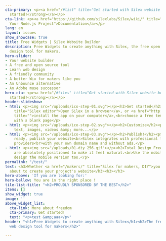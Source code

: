 ```yaml
---
cta-primary: <p><a href="/#list" title="Get started with Silex website builder"><strong>Get
  started!</strong></a></p>
cta-link: <p><a href="https://github.com/silexlabs/Silex/wiki/" title="Add Silex To
  Your Node.js Project">Documentation</a></p>
lang: en
layout: issues
show_showcase: true
title: Free Widgets | Silex Website Builder
description: Free Widgets to create anything with Silex, the free open source web
  design tool for makers.
hero-slider:
- Your website builder
- A free and open source tool
- Learn web design
- A friendly community
- A better Wix for makers like you
- An Unbounce alternative
- An Adobe muse successor
hero-cta: <p><a href="/#tiles" title="Get started with Silex website builder"><strong>Get
  started!</strong></a></p>
header-slideshow:
- html: <p><img src="/uploads/ico-step-01.svg"></p><h2>Get started</h2><p><a href="http://localhost:8080/get-started/"
    title="Silex editor">Open Silex in a browser</a>, or <a href="http://localhost:8080/makers/"
    title="">install the app on your computer</a>,<br>choose a free template or start
    with a blank page</p>
- html: <p><img src="/uploads/ico-step-02.svg"></p><h2>Customize</h2><p>you can add
    text, images, videos &amp; more...</p>
- html: <p><img src="/uploads/ico-step-03.svg"></p><h2>Publish!</h2><p>When you are
    ready, publish your website<br>Silex integrates with professional free hosting
    providers<br>with your own domain name and without ads.</p>
- html: <p><img src="/uploads/01-diy_256.gif"></p><h2>Total Design Freedom, DIY!</h2><p>Elements
    are absolutely positioned to make it feel natural.<br>Use the mobile editor to
    design the mobile version too.</p>
permalink: "/test/"
text: <h3>Whether <a href="/makers/" title="Silex for makers, DIY">you’re a maker</a>
  about to create your project's website</h3><h3></h3>
hero-above: 'If you are looking for:'
hero-bellow: You are in the right place !
tile-list-title: "<h2>PROUDLY SPONSORED BY THE BEST</h2>"
items: []
show_widget: true
image: ''
above_widget_list:
  cta-link: More about freedom
  cta-primary: Get started!
  text: "<p>test &amp;aaa</p>"
header: "<h1>Free Widgets to create anything with Silex</h1><h2>The free open source
  web design tool for makers</h2>"

---
```

